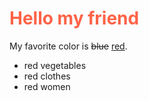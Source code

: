 <h1 style="color:Tomato;">Hello my friend</h1>
<p>My favorite color is <del>blue</del> <ins>red</ins>.</p>
<ul>
<li>red vegetables</li>
<li>red clothes </li>
<li>red women </li>
</ul>
